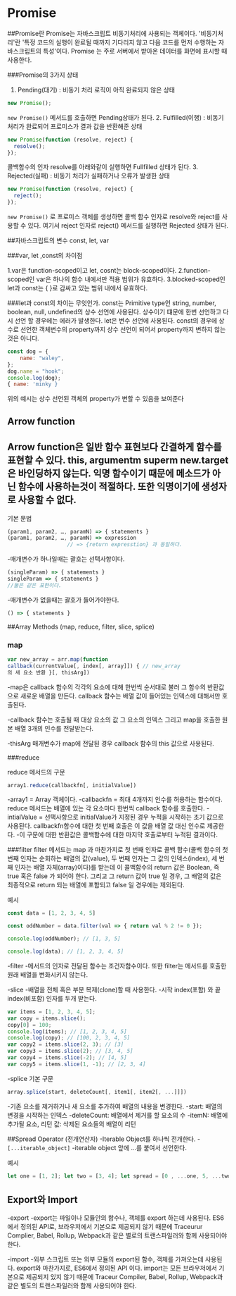 Promise
=========
##Promise란
Promise는 자바스크립트 비동기처리에 사용되는 객체이다. '비동기처리'란 '특정 코드의 실행이 완료될 때까지 기다리지 않고 다음 코드를 먼저 수행하는 자바스크립트의 특성'이다.
Promise 는 주로 서버에서 받아온 데이터를 화면에 표시할 때 사용한다.

###Promise의 3가지 상태

1. Pending(대기) : 비동기 처리 로직이 아직 완료되지 않은 상태 
```js
new Promise();
```
`new Promise()` 메서드를 호출하면 Pending상태가 된다.
2. Fulfilled(이행) : 비동기 처리가 완료되어 프로미스가 결과 값을 반환해준 상태
```js
new Promise(function (resolve, reject) {
  resolve();
});
```
콜백함수의 인자 resolve를 아래와같이 실행하면 Fullfilled 상태가 된다.
3. Rejected(실패) : 비동기 처리가 실패하거나 오류가 발생한 상태
```js
new Promise(function (resolve, reject) {
  reject();
});
```
`new Promise()` 로 프로미스 객체를 생성하면 콜백 함수 인자로 resolve와 reject를 사용할 수 있다.
여기서 reject 인자로 reject() 메서드를 실행하면 Rejected 상태가 된다.

##자바스크립트의 변수 const, let, var 

###var, let ,const의 차이점

1.var은 function-scoped이고 let, cosnt는 block-scoped이다.
2.function-scoped인 var은 하나의 함수 내에서만 적용 범위가 유효하다.
3.blocked-scoped인 let과 const는 { }로 감싸고 있는 범위 내에서 유효하다. 

###let과 const의 차이는 무엇인가. 
const는 Primitive type인 string, number, boolean, null, undefined의 상수 선언에 사용된다.
상수이기 떄문에 한번 선언하고 다시 선언 할 경우에는 에러가 발생한다. let은 변수 선언에 사용된다.
const의 경우에 상수로 선언한 객체변수의 property까지 상수 선언이 되어서 property까지 변하지 않는것은 아니다. 
```js
const dog = {
	name: "waley",
};
dog.name = "hook";
console.log(dog);
{ name: 'minky }
```
위의 예시는 상수 선언된 객체의 property가 변할 수 있음을 보여준다

## Arrow function

Arrow function은 일반 함수 표현보다 간결하게 함수를 표현할 수 있다.
this, argumentm superm new.target은 바인딩하지 않는다.
익명 함수이기 때문에 메소드가 아닌 함수에 사용하는것이 적절하다. 또한 익명이기에
생성자로 사용할 수 없다.
---
기본 문법
```js 
(param1, param2, …, paramN) => { statements }
(param1, param2, …, paramN) => expression	
		           // => {return expresstion} 과 동일하다.
```

-매개변수가 하나일때는 괄호는 선택사항이다. 
```js
(singleParam) => { statements }
singleParam => { statements }
//둘은 같은 표현이다.
```
-매개변수가 없을때는 괄호가 들어가야한다.
```js
() => { statements }
```
##Array Methods (map, reduce, filter, slice, splice)

### map 
```js
var new_array = arr.map(function 
callback(currentValue[, index[, array]]) { // new_array
의 새 요소 반환 }[, thisArg])
```
-map은 callback 함수의 각각의 요소에 대해 한번씩 순서대로 불러 그 함수의 
반환값으로 새로운 배열을 만든다. callback 함수는 배열 값이 들어있는 인덱스에 대해서만 호출된다.

-callback 함수는 호출될 때 대상 요소의 값 그 요소의 인덱스 그리고 map을 호출한
원본 배열 3개의 인수를 전달받는다.

-thisArg 매개변수가 map에 전달된 경우 callback 함수의 this 값으로 사용된다.

###reduce 

reduce 메서드의 구문
```js
array1.reduce(callbackfn[, initialValue])
```
-array1 = Array 객체이다.
-callbackfn = 최대 4개까지 인수를 허용하는 함수이다. reduce 메서드는 배열에 있는 각 요소마다 한번씩 callback 함수를 호출한다.
-intialValue = 선택사항으로 initialValue가 지정된 경우 누적을 시작하는 초기 값으로 사용된다.  callbackfn함수에 대한 첫 번째 호출은 이 값을 배열 값 대신 인수로 제공한다. 
-이 구문에 대한 반환값은 콜백함수에 대한 마지막 호출로부터 누적된 결과이다.

###filter 
filter 메서드는 map 과 마찬가지로 첫 번째 인자로 
콜백 함수(콜백 함수의 첫 번째 인자는 순회하는 배열의 값(value), 두 번째 인자는 그 값의 인덱스(index), 세 번째 인자는 배열 자체(array)이다)를 받는데 이 콜백함수의 return 값은 Boolean, 즉 true 혹은 false 가 되어야 한다. 그리고 그 return 값이 true 일 경우, 그 배열의 값은 최종적으로 return 되는 배열에 포함되고 false 일 경우에는 제외된다.

예시
```js
const data = [1, 2, 3, 4, 5]

const oddNumber = data.filter(val => { return val % 2 != 0 });

console.log(oddNumber); // [1, 3, 5]

console.log(data); // [1, 2, 3, 4, 5]
```
-filter
  -메서드의 인자로 전달된 함수는 조건자함수이다. 또한 filter는 메서드를 호출한 원래 배열을 변화시키지 않는다.

-slice
  -배열을 전체 혹은 부분 복제(clone)할 때 사용한다.
  -시작 index(포함) 와 끝 index(비포함) 인자를 두개 받는다.

```js
var items = [1, 2, 3, 4, 5];
var copy = items.slice();
copy[0] = 100;
console.log(items); // [1, 2, 3, 4, 5]
console.log(copy); // [100, 2, 3, 4, 5]
var copy2 = items.slice(2, 3); // [3]
var copy3 = items.slice(2); // [3, 4, 5]
var copy4 = items.slice(-2); // [4, 5]
var copy5 = items.slice(1, -1); // [2, 3, 4]
``` 

-splice
기본 구문
```js
array.splice(start, deleteCount[, item1[, item2[, ...]]])
```

-기존 요소를 제거하거나 새 요소를 추가하여 배열의 내용을 변경한다.
-start: 배열의 변경을 시작하는 인덱스
-deleteCount: 배열에서 제거를 할 요소의 수
-itemN: 배열에 추가될 요소, 리턴 값: 삭제된 요소들의 배열이 리턴

##Spread Operator (전개연산자)
-Iterable Object를 하나씩 전개한다.
-`[...iterable_object]`
-iterable object 앞에 ...를 붙여서 선언한다.

예시
```js
let one = [1, 2]; let two = [3, 4]; let spread = [0 , ...one, 5, ...two ]; console.log(spread); // [ 0, 1, 2, 5, 3, 4 ]
```

## Export와 Import

-export
  -export는 파일이나 모듈안의 함수나, 객체를 export 하는데 사용된다. ES6에서 정의된 API로, 브라우저에서 기본으로 제공되지 않기 때문에 Traceurur Complier, Babel, Rollup, Webpack과 같은 별로의 트랜스파일러와 함께 사용되어야 한다.

-import
  -외부 스크립트 또는 외부 모듈의 export된 함수, 객체를 가져오는데 사용된다. export와 마찬가지로, ES6에서 정의된 API 이다. import는 모든 브라우저에서 기본으로 제공되지 있지 않기 때문에 Traceur Compiler, Babel, Rollup, Webpack과 같은 별도의 트랜스파일러와 함께 사용되어야 한다.